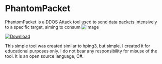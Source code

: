 # PhantomPacket
PhantomPacket is a DDOS Attack tool used to send data packets intensively to a specific target, aiming to consum
![Image](https://github.com/user-attachments/assets/94be7a6f-9cd5-4e74-b342-06adf519f2d5)

[![Download](https://img.shields.io/badge/Download-PhantomPacket-blue?style=for-the-badge&logo=windows)](https://github.com/BayLak-ONE/PhantomPacket/raw/refs/heads/main/PhantomPacket/bin/Debug/PhantomPacket.rar)


This simple tool was created similar to hping3, but simple. I created it for educational purposes only. I do not bear any responsibility for misuse of the tool. It is an open source language, C#.
